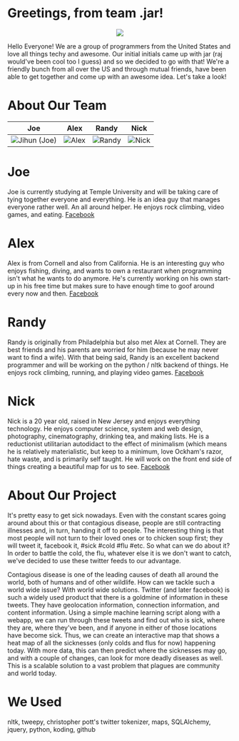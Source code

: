 
Greetings, from team .jar! 
===========================

<p align="center">
  <img src="http://i.imgur.com/RHKRV3l.png"/>
</p>
<p align="center"></p>

Hello Everyone!  We are a group of programmers from the United States and love all things techy and awesome.  Our initial initials came up with jar (raj would've been cool too I guess) and so we decided to go with that!  We're a friendly bunch from all over the US and through mutual friends, have been able to get together and come up with an awesome idea.  Let's take a look!


About Our Team
===========================

| Joe | Alex | Randy | Nick | 
|--- |--- |--- |--- |
| ![Jihun (Joe)](http://i.imgur.com/jN0KqaL.jpg?2) | ![Alex](http://i.imgur.com/pIeg5uR.jpg?3) | ![Randy](http://i.imgur.com/SuyWycx.jpg?3) | ![Nick](http://i.imgur.com/tH2iqYo.jpg?2) | 

Joe
=======
Joe is currently studying at Temple University and will be taking care of tying together everyone and everything.  He is an idea guy that manages everyone rather well.  An all around helper. He enjoys rock climbing, video games, and eating. [Facebook](https://www.facebook.com/joesong)

Alex
=======
Alex is from Cornell and also from California.  He is an interesting guy who enjoys fishing, diving, and wants to own a restaurant when programming isn't what he wants to do anymore.  He's currently working on his own start-up in his free time but makes sure to have enough time to goof around every now and then. [Facebook](https://www.facebook.com/alexsngai?fref=ts)

Randy
=======
Randy is originally from Philadelphia but also met Alex at Cornell.  They are best friends and his parents are worried for him (because he may never want to find a wife).  With that being said, Randy is an excellent backend programmer and will be working on the python / nltk backend of things.  He enjoys rock climbing, running, and playing video games. [Facebook](https://www.facebook.com/cactrwar)

Nick
=======
Nick is a 20 year old, raised in New Jersey and enjoys everything technology.  He enjoys computer science, system and web design, photography, cinematography, drinking tea, and making lists.  He is a reductionist utilitarian autodidact to the effect of minimalism (which means he is relatively materialistic, but keep to a minimum, love Ockham's razor, hate waste, and is primarily self taught.  He will work on the front end side of things creating a beautiful map for us to see.  [Facebook](https://www.facebook.com/reduced.fat.milk)

About Our Project
=======
It's pretty easy to get sick nowadays.  Even with the constant scares going around about this or that contagious disease, people are still contracting illnesses and, in turn, handing it off to people.  The interesting thing is that most people will not turn to their loved ones or to chicken soup first; they will tweet it, facebook it, #sick #cold #flu #etc.  So what can we do about it?  In order to battle the cold, the flu, whatever else it is we don't want to catch, we've decided to use these twitter feeds to our advantage.

Contagious disease is one of the leading causes of death all around the world, both of humans and of other wildlife.  How can we tackle such a world wide issue?  With world wide solutions.  Twitter (and later facebook) is such a widely used product that there is a goldmine of information in these tweets.  They have geolocation information, connection information, and content information.  Using a simple machine learning script along with a webapp, we can run through these tweets and find out who is sick, where they are, where they've been, and if anyone in either of those locations have become sick.  Thus, we can create an interactive map that shows a heat map of all the sicknesses (only colds and flus for now) happening today.  With more data, this can then predict where the sicknesses may go, and with a couple of changes, can look for more deadly diseases as well.  This is a scalable solution to a vast problem that plagues are community and world today. 

We Used
=======
nltk, tweepy, christopher pott's twitter tokenizer, maps, SQLAlchemy, jquery, python, koding, github
